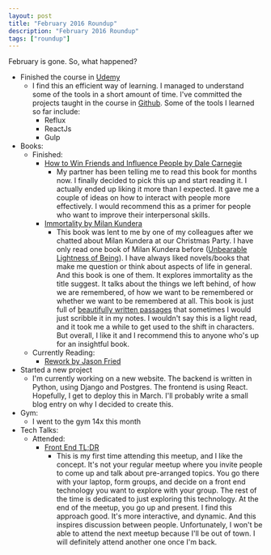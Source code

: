 ```yaml
---
layout: post
title: "February 2016 Roundup"
description: "February 2016 Roundup"
tags: ["roundup"]
---
```


February is gone. So, what happened?

  - Finished the course in [Udemy](https://www.udemy.com/learn-and-understand-reactjs/)
    - I find this an efficient way of learning. I managed to understand some of the tools in a short amount of time. I've committed the projects taught in the course in [Github](https://github.com/jpibarra1130/udemy-react). Some of the tools I learned so far include:
      - Reflux
      - ReactJs
      - Gulp
  - Books:
    - Finished:
      - [How to Win Friends and Influence People by Dale Carnegie ](https://www.goodreads.com/book/show/4865.How_to_Win_Friends_and_Influence_People)
        - My partner has been telling me to read this book for months now. I finally decided to pick this up and start reading it. I actually ended up liking it more than I expected. It gave me a couple of ideas on how to interact with people more effectively. I would recommend this as a primer for people who want to improve their interpersonal skills.
      - [Immortality by Milan Kundera](https://www.goodreads.com/book/show/28634.Immortality)
        - This book was lent to me by one of my colleagues after we chatted about Milan Kundera at our Christmas Party. I have only read one book of Milan Kundera before ([Unbearable Lightness of Being](http://www.amazon.com/Unbearable-Lightness-Being-Milan-Kundera/dp/0060932139)). I have always liked novels/books that make me question or think about aspects of life in general. And this book is one of them. It explores immortality as the title suggest. It talks about the things we left behind, of how we are remembered, of how we want to be remembered or whether we want to be remembered at all. This book is just full of [beautifully written passages](https://www.goodreads.com/work/quotes/2776625-nesmrtelnost) that sometimes I would just scribble it in my notes. I wouldn't say this is a light read, and it took me a while to get used to the shift in characters. But overall, I like it and I recommend this to anyone who's up for an insightful book.
    - Currently Reading:
        - [Rework by Jason Fried](http://www.amazon.com/Rework-Jason-Fried/dp/0307463745)
  - Started a new project
    - I'm currently working on a new website. The backend is written in Python, using Django and Postgres. The frontend is using React. Hopefully, I get to deploy this in March. I'll probably write a small blog entry on why I decided to create this.
  - Gym:
    - I went to the gym 14x this month
  - Tech Talks:
    - Attended:
      - [Front End TL;DR](https://www.facebook.com/events/1675715702672325/)
        - This is my first time attending this meetup, and I like the concept. It's not your regular meetup where you invite people to come up and talk about pre-arranged topics. You go there with your laptop, form groups, and decide on a front end technology you want to explore with your group. The rest of the time is dedicated to just exploring this technology. At the end of the meetup, you go up and present. I find this approach good. It's more interactive, and dynamic. And this inspires discussion between people. Unfortunately, I won't be able to attend the next meetup because I'll be out of town. I will definitely attend another one once I'm back.
